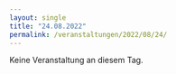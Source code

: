 ```yaml
---
layout: single
title: "24.08.2022"
permalink: /veranstaltungen/2022/08/24/
---
```


Keine Veranstaltung an diesem Tag.
